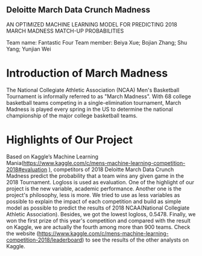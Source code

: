 ## Deloitte March Data Crunch Madness
  AN OPTIMIZED MACHINE LEARNING MODEL FOR PREDICTING 2018 MARCH MADNESS MATCH-UP PROBABILITIES

  Team name: Fantastic Four
  Team member: Beiya Xue; Bojian Zhang; Shu Yang; Yunjian Wei

# Introduction of March Madness
  The National Collegiate Athletic Association (NCAA) Men's Basketball Tournament is informally referred to as "March Madness". With 68 college basketball teams competing in a single-elimination tournament, March Madness is played every spring in the US to determine the national championship of the major college basketball teams. 

# Highlights of Our Project
  Based on Kaggle’s Machine Learning Mania(https://www.kaggle.com/c/mens-machine-learning-competition-2018#evaluation ), competitors of 2018 Deloitte March Data Crunch Madness predict the probability that a team wins any given game in the 2018 Tournament. Logloss is used as evaluation. One of the highlight of our project is the new variable, academic performance. Another one is the project's philosophy, less is more. We tried to use as less variables as possible to explain the impact of each competition and build as simple model as possible to predict the results of 2018 NCAA(National Collegiate Athletic Association). Besides, we got the lowest logloss, 0.5478. Finally, we won the first prize of this year's competition and compared with the result on Kaggle, we are actually the fourth among more than 900 teams. Check the website (https://www.kaggle.com/c/mens-machine-learning-competition-2018/leaderboard) to see the results of the other analysts on Kaggle.
